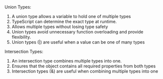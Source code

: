 Union Types:
  1. A union type allows a variable to hold one of multiple types 
  2. TypeScript can determine the exact type at runtime. 
  3. Allows multiple types without losing type safety  
  4. Union types avoid unnecessary function overloading and provide flexibility.  
  5. Union types (|) are useful when a value can be one of many types  


  Intersection Types:
   1. An intersection type combines multiple types into one.  
   2. Ensures that the object contains all required properties from both types  
   3. Intersection types (&) are useful when combining multiple types into one  